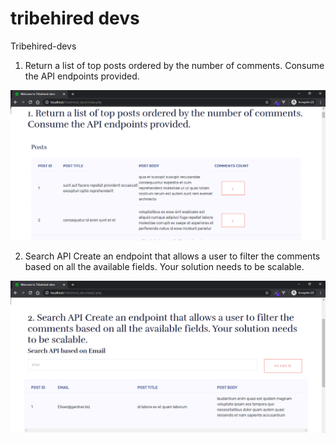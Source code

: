 # tribehired devs
Tribehired-devs 

1. Return a list of top posts ordered by the number of comments. Consume the API endpoints provided.

![alt text](https://github.com/prasanthjanga/tribehired_devs/blob/master/assets/img/task_1.png?raw=true)

2. Search API Create an endpoint that allows a user to filter the comments based on all the available fields. Your solution needs to be scalable.

![alt text](https://github.com/prasanthjanga/tribehired_devs/blob/master/assets/img/task_2.png?raw=true)

